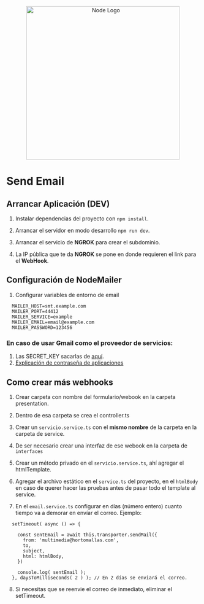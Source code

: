 <p align="center">
  <a href="https://github.com/CJavat" target="blank"><img src="https://nodejs.org/static/images/logo.svg" width="400" alt="Node Logo" /></a>
</p>

# Send Email

## Arrancar Aplicación (DEV)
1. Instalar dependencias del proyecto con ```npm install```.

2. Arrancar el servidor en modo desarrollo ```npm run dev```.

3. Arrancar el servicio de __NGROK__ para crear el subdominio.

4. La IP pública que te da __NGROK__ se pone en donde requieren el link para el __WebHook__.

## Configuración de NodeMailer
1. Configurar variables de entorno de email
```
  MAILER_HOST=smt.example.com
  MAILER_PORT=44412
  MAILER_SERVICE=example
  MAILER_EMAIL=email@example.com
  MAILER_PASSWORD=123456
```

### En caso de usar Gmail como el proveedor de servicios:
1. Las SECRET_KEY sacarlas de [aquí](https://myaccount.google.com/apppasswords?utm_source=google-account&utm_medium=myaccountsecurity&utm_campaign=tsv-settings&rapt=AEjHL4MGnVRbY29WMknX71S3z0rFI1fso65mxzgPLf-9Jrdn8eEcsRmZzAi2WVnw7o6iE-usP9ci6_oWjtSqk4L5yuyu9RfCj0wjRJznAhZDu_79XRLjVYQ).
2. [Explicación de contraseña de aplicaciones](https://support.google.com/accounts/answer/185833?hl=es-419)


## Como crear más webhooks
1. Crear carpeta con nombre del formulario/webook en la carpeta presentation.

2. Dentro de esa carpeta se crea el controller.ts

3. Crear un ```servicio.service.ts``` con el __mismo nombre__ de la carpeta en la carpeta de service.

4. De ser necesario crear una interfaz de ese webook en la carpeta de ```interfaces```

5. Crear un método privado en el ```servicio.service.ts```, ahí agregar el htmlTemplate.

6. Agregar el archivo estático en el ```service.ts``` del proyecto, en el ```htmlBody``` en caso de querer hacer las pruebas antes de pasar todo el template al service.

7. En el ```email.service.ts``` configurar en días (número entero) cuanto tiempo va a demorar en envíar el correo. Ejemplo:
```
  setTimeout( async () => {

    const sentEmail = await this.transporter.sendMail({
      from: 'multimedia@hortomallas.com',
      to,
      subject,
      html: htmlBody,
    })
    
    console.log( sentEmail );
  }, daysToMilliseconds( 2 ) ); // En 2 días se enviará el correo.
```
8. Si necesitas que se reenvie el correo de inmediato, eliminar el setTimeout.
